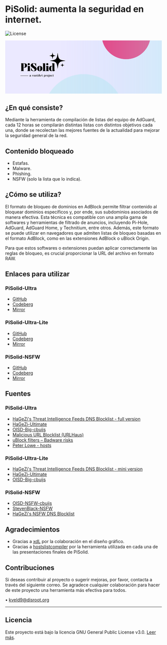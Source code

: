 # PiSolid: aumenta la seguridad en internet.

![License](https://img.shields.io/badge/License-GPLv3-orange.svg)

<img src="images/banner.png" alt="banner" style="max-width: 100%; height: auto;">

## ¿En qué consiste?

Mediante la herramienta de compilación de listas del equipo de AdGuard, cada 12 horas se compilarán distintas listas con distintos objetivos cada una, donde se recolectan las mejores fuentes de la actualidad para mejorar la seguridad general de la red.

## Contenido bloqueado
- Estafas.
- Malware.
- Phishing.
- NSFW (solo la lista que lo indica).

## ¿Cómo se utiliza?

El formato de bloqueo de dominios en AdBlock permite filtrar contenido al bloquear dominios específicos y, por ende, sus subdominios asociados de manera efectiva. Esta técnica es compatible con una amplia gama de softwares y herramientas de filtrado de anuncios, incluyendo Pi-Hole, AdGuard, AdGuard Home, y Technitium, entre otros. Además, este formato se puede utilizar en navegadores que admiten listas de bloqueo basadas en el formato AdBlock, como en las extensiones AdBlock o uBlock Origin.

Para que estos softwares o extensiones puedan aplicar correctamente las reglas de bloqueo, es crucial proporcionar la URL del archivo en formato RAW.

## Enlaces para utilizar
### **PiSolid-Ultra**
- [GitHub](https://raw.githubusercontent.com/kveld9/PiSolid/refs/heads/main/pisolid-ultra.txt)
- [Codeberg](https://codeberg.org/kveld9/PiSolid/raw/branch/main/pisolid-ultra.txt)
- [Mirror](https://brevent.sytes.net/dns/pisolid-ultra.txt)

### **PiSolid-Ultra-Lite**
- [GitHub](https://raw.githubusercontent.com/kveld9/PiSolid/refs/heads/main/pisolid-ultra-lite.txt)
- [Codeberg](https://codeberg.org/kveld9/PiSolid/raw/branch/main/pisolid-ultra-lite.txt)
- [Mirror](https://brevent.sytes.net/dns/pisolid-ultra-lite.txt)

### **PiSolid-NSFW**
- [GitHub](https://raw.githubusercontent.com/kveld9/PiSolid/refs/heads/main/pisolid-nsfw.txt)
- [Codeberg](https://codeberg.org/kveld9/PiSolid/raw/branch/main/pisolid-nsfw.txt)
- [Mirror](https://brevent.sytes.net/dns/pisolid-nsfw.txt)

## Fuentes
### **PiSolid-Ultra**
- [HaGeZi's Threat Intelligence Feeds DNS Blocklist - full version](https://gitlab.com/hagezi/mirror/-/raw/main/dns-blocklists/adblock/tif.txt)  
- [HaGeZi-Ultimate](https://gitlab.com/hagezi/mirror/-/raw/main/dns-blocklists/adblock/ultimate.txt)  
- [OISD-Big-cbuijs](https://raw.githubusercontent.com/cbuijs/oisd/refs/heads/master/big/domains.adblock)  
- [Malicious URL Blocklist (URLHaus)](https://adguardteam.github.io/HostlistsRegistry/assets/filter_11.txt)
- [uBlock filters – Badware risks](https://adguardteam.github.io/HostlistsRegistry/assets/filter_50.txt)
- [Peter Lowe - hosts](https://pgl.yoyo.org/adservers/serverlist.php?showintro=0;hostformat=hosts)

### **PiSolid-Ultra-Lite**
- [HaGeZi's Threat Intelligence Feeds DNS Blocklist - mini version](https://codeberg.org/hagezi/mirror2/raw/branch/main/dns-blocklists/adblock/tif.mini.txt)
- [HaGeZi-Ultimate](https://gitlab.com/hagezi/mirror/-/raw/main/dns-blocklists/adblock/ultimate.txt)
- [OISD-Big-cbuijs](https://raw.githubusercontent.com/cbuijs/oisd/refs/heads/master/big/domains.top-n.adblock)

### **PiSolid-NSFW**
- [OISD-NSFW-cbuijs](https://raw.githubusercontent.com/cbuijs/oisd/refs/heads/master/nsfw/domains.top-n.adblock)  
- [StevenBlack-NSFW](https://raw.githubusercontent.com/StevenBlack/hosts/master/alternates/porn-only/hosts)  
- [HaGeZi's NSFW DNS Blocklist](https://codeberg.org/hagezi/mirror2/raw/branch/main/dns-blocklists/adblock/nsfw.txt)

## Agradecimientos
- Gracias a [xdL](https://t.me/xdlane) por la colaboración en el diseño gráfico.
- Gracias a [hostslistcompiler](https://github.com/AdguardTeam/HostlistCompiler) por la herramienta utilizada en cada una de las presentaciones finales de PiSolid.

## Contribuciones

Si deseas contribuir al proyecto o sugerir mejoras, por favor, contacta a través del siguiente correo. Se agradece cualquier colaboración para hacer de este proyecto una herramienta más efectiva para todos.

• kveld9@disroot.org

---

## Licencia

Este proyecto está bajo la licencia GNU General Public License v3.0. [Leer más](LICENSE).
